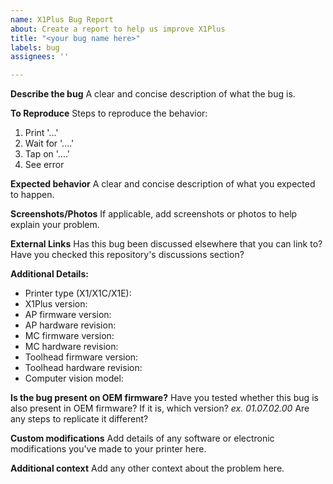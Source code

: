 ```yaml
---
name: X1Plus Bug Report
about: Create a report to help us improve X1Plus
title: "<your bug name here>"
labels: bug
assignees: ''

---
```


**Describe the bug**
A clear and concise description of what the bug is.

**To Reproduce**
Steps to reproduce the behavior:
1. Print '...'
2. Wait for '....'
3. Tap on '....'
4. See error

**Expected behavior**
A clear and concise description of what you expected to happen.

**Screenshots/Photos**
If applicable, add screenshots or photos to help explain your problem.

**External Links**
Has this bug been discussed elsewhere that you can link to? Have you checked this repository's discussions section?

**Additional Details:**
 - Printer type (X1/X1C/X1E):
 - X1Plus version:
 - AP firmware version:
 - AP hardware revision:
 - MC firmware version:
 - MC hardware revision:
 - Toolhead firmware version:
 - Toolhead hardware revision:
 - Computer vision model:

**Is the bug present on OEM firmware?**
Have you tested whether this bug is also present in OEM firmware?
If it is, which version? *ex. 01.07.02.00*
Are any steps to replicate it different?

**Custom modifications**
Add details of any software or electronic modifications you've made to your printer here.

**Additional context**
Add any other context about the problem here.
